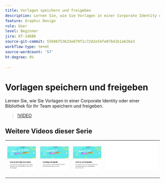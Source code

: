 ```yaml
---
title: Vorlagen speichern und freigeben
description: Lernen Sie, wie Sie Vorlagen in einer Corporate Identity oder einer Bibliothek für Ihr Team speichern und freigeben.
feature: Graphic Design
role: User
level: Beginner
jira: KT-14886
source-git-commit: 55946f53633e679f1c7242e54fe07b41b1e626a3
workflow-type: tm+mt
source-wordcount: '57'
ht-degree: 0%

---
```


# Vorlagen speichern und freigeben

Lernen Sie, wie Sie Vorlagen in einer Corporate Identity oder einer Bibliothek für Ihr Team speichern und freigeben.

>[!VIDEO](https://video.tv.adobe.com/v/3427098?quality=12&learn=on&hidetitle=true)

## Weitere Videos dieser Serie

<table style="table-layout:fixed">
<tr>
    <td>
            <a href="lock-layers.md">
                <img alt="Sperren von Ebenen (Anleitung und Gründe)" src="assets/lock-layers.png" />
            </a>
    </td>
    <td>
         <a href="create-templates.md">
            <img alt="Erstellen einer Vorlage" src="assets/create-template.png" />
         </a>
    </td>
    <td>
            <a href="use-templates.md">
                <img alt="Vorlagen verwenden" src="assets/use-templates.png" />
            </a>
    </td>
    <td>
      <img alt="Spacer" src="../assets/Whitespacer.png" />
      <div>
      <br>
    </td>
</tr>
</table>
